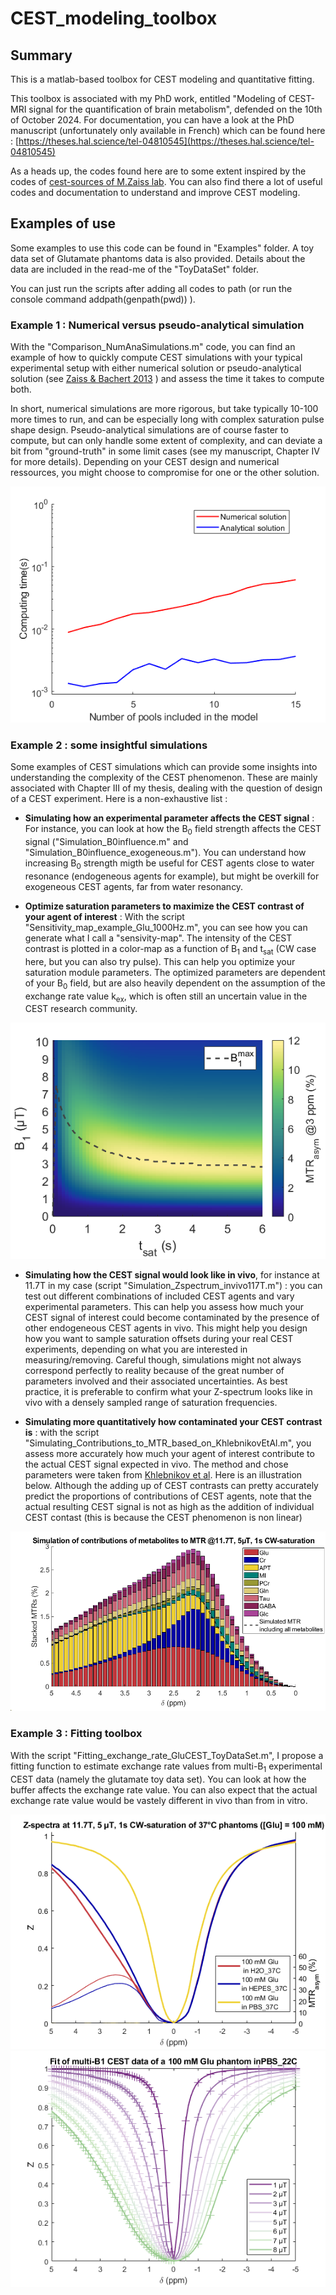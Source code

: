 # CEST_modeling_toolbox

## Summary

This is a matlab-based toolbox for CEST modeling and quantitative fitting.

This toolbox is associated with my PhD work, entitled "Modeling of CEST-MRI signal for the quantification of brain metabolism", defended on the 10th of October 2024. 
For documentation, you can have a look at the PhD manuscript (unfortunately only available in French) which can be found here : 
[https://theses.hal.science/tel-04810545](https://theses.hal.science/tel-04810545)

As a heads up, the codes found here are to some extent inspired by the codes of [cest-sources of M.Zaiss lab](https://github.com/cest-sources). You can also find there a lot of useful codes and documentation to understand and improve CEST modeling. 

## Examples of use

Some examples to use this code can be found in "Examples" folder. A toy data set of Glutamate phantoms data is also provided. Details about the data are included in the read-me of the "ToyDataSet" folder.

You can just run the scripts after adding all codes to path (or run the console command addpath(genpath(pwd)) ).

### Example 1 : Numerical versus pseudo-analytical simulation

With the "Comparison_NumAnaSimulations.m" code, you can find an example of how to quickly compute CEST simulations with your typical experimental setup with either numerical solution or pseudo-analytical solution (see [Zaiss & Bachert 2013](https://analyticalsciencejournals.onlinelibrary.wiley.com/doi/abs/10.1002/nbm.2887) ) and assess the time it takes to compute both. 

In short, numerical simulations are more rigorous, but take typically 10-100 more times to run, and can be especially long with complex saturation pulse shape design. Pseudo-analytical simulations are of course faster to compute, but can only handle some extent of complexity, and can deviate a bit from "ground-truth" in some limit cases (see my manuscript, Chapter IV for more details). Depending on your CEST design and numerical ressources, you might choose to compromise for one or the other solution. 

![Comparison of numerical and analytical simulations](/Examples/illustrating-figures/Fig1.png)

### Example 2 : some insightful simulations

Some examples of CEST simulations which can provide some insights into understanding the complexity of the CEST phenomenon. These are mainly associated with Chapter III of my thesis, dealing with the question of design of a CEST experiment. 
Here is a non-exhaustive list :

+ **Simulating how an experimental parameter affects the CEST signal** : For instance, you can look at how the B<sub>0</sub> field strength affects the CEST signal ("Simulation_B0influence.m" and "Simulation_B0influence_exogeneous.m"). You can understand how increasing B<sub>0</sub> strength migth be useful for CEST agents close to water resonance (endogeneous agents for example), but might be overkill for exogeneous CEST agents, far from water resonancy.

+ **Optimize saturation parameters to maximize the CEST contrast of your agent of interest** : With the script "Sensitivity_map_example_Glu_1000Hz.m", you can see how you can generate what I call a "sensivity-map". The intensity of the CEST contrast is plotted in a color-map as a function of B<sub>1</sub> and t<sub>sat</sub> (CW case here, but you can also try pulse). This can help you optimize your saturation module parameters. The optimized parameters are dependent of your B<sub>0</sub> field, but are also heavily dependent on the assumption of the exchange rate value k<sub>ex</sub>, which is often still an uncertain value in the CEST research community.

![Sensitivity map at 11.7T for glutamate with 1000 Hz exchange rate](/Examples/illustrating-figures/Fig2.png)
  
+ **Simulating how the CEST signal would look like in vivo**, for instance at 11.7T in my case (script "Simulation_Zspectrum_invivo117T.m") : you can test out different combinations of included CEST agents and vary experimental parameters. This can help you assess how much your CEST signal of interest could become contaminated by the presence of other endogeneous CEST agents in vivo. This might help you design how you want to sample saturation offsets during your real CEST experiments, depending on what you are interested in measuring/removing. Careful though, simulations might not always correspond perfectly to reality because of the great number of parameters involved and their associated uncertainties. As best practice, it is preferable to confirm what your Z-spectrum looks like in vivo with a densely sampled range of saturation frequencies.

+ **Simulating more quantitatively how contaminated your CEST contrast is** : with the script "Simulating_Contributions_to_MTR_based_on_KhlebnikovEtAl.m", you assess more accurately how much your agent of interest contribute to the actual CEST signal expected in vivo. The method and chose parameters were taken from [Khlebnikov et al](https://www.nature.com/articles/s41598-018-37295-y). Here is an illustration below. Although the adding up of CEST contrasts can pretty accurately predict the proportions of contributions of CEST agents, note that the actual resulting CEST signal is not as high as the addition of individual CEST contast (this is because the CEST phenomenon is non linear)

![Expected contributions of metabolites to in vivo MTR](/Examples/illustrating-figures/Fig3.png)

### Example 3 : Fitting toolbox

With the script "Fitting_exchange_rate_GluCEST_ToyDataSet.m", I propose a fitting function to estimate exchange rate values from multi-B<sub>1</sub> experimental CEST data (namely the glutamate toy data set). You can look at how the buffer affects the exchange rate value. You can also expect that the actual exchange rate value would be vastely different in vivo than from in vitro. 

![Glutamate phantoms at 37C in different buffers](/Examples/illustrating-figures/Fig4.png)  ![Fitting multiB1 data](/Examples/illustrating-figures/Fig5.png)


